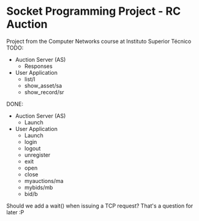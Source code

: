 # Socket Programming Project - RC Auction
Project from the Computer Networks course at Instituto Superior Técnico
TODO:
- Auction Server (AS)
  - Responses
- User Application
  - list/l
  - show_asset/sa
  - show_record/sr

DONE:
- Auction Server (AS)
  - Launch
- User Application
  - Launch
  - login
  - logout
  - unregister
  - exit
  - open
  - close
  - myauctions/ma
  - mybids/mb
  - bid/b

Should we add a wait() when issuing a TCP request? That's a question for later :P